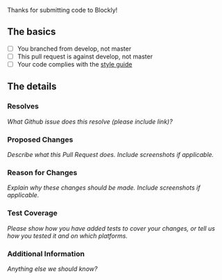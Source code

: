 Thanks for submitting code to Blockly!

## The basics

- [ ] You branched from develop, not master
- [ ] This pull request is against develop, not master
- [ ] Your code complies with the [style guide](https://developers.google.com/blockly/guides/modify/web/style-guide)

## The details
### Resolves

_What Github issue does this resolve (please include link)?_

### Proposed Changes

_Describe what this Pull Request does.  Include screenshots if applicable._

### Reason for Changes

_Explain why these changes should be made.  Include screenshots if applicable._

### Test Coverage

_Please show how you have added tests to cover your changes, or tell us how you tested it and on which platforms._

### Additional Information

_Anything else we should know?_
